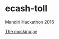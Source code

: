 # ecash-toll

Mandiri Hackathon 2016

[The mockingjay](https://github.com/hermes-mandirihackathon/ecash-toll/wiki/Mockups)

